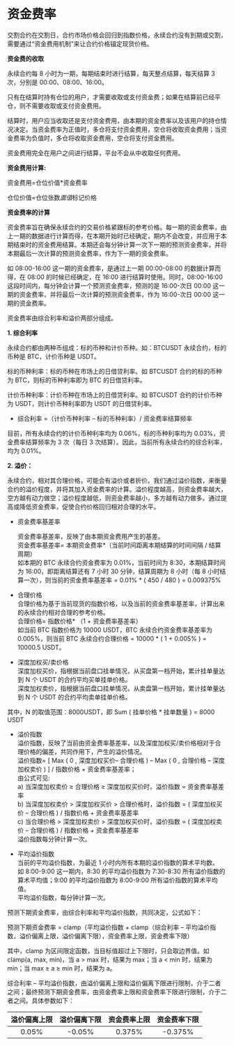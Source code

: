 # 资金费率

交割合约在交割日，合约市场价格会回归到指数价格，永续合约没有到期或交割，需要通过“资金费用机制”来让合约价格锚定现货价格。

**资金费的收取**

永续合约每 8 小时为一期，每期结束时进行结算，每天整点结算，每天结算 3 次，分别是 00:00、08:00、16:00。

只有在结算时持有仓位的用户，才需要收取或支付资金费；如果在结算前已经平仓，则不需要收取或支付资金费用。

结算时，用户应当收取还是支付资金费用，由本期的资金费率以及该用户的持仓情况决定。当资金费率为正值时，多仓将支付资金费用，空仓将收取资金费用；当资金费率为负值时，多仓将收取资金费用，空仓将支付资金费用。

资金费用完全在用户之间进行结算，平台不会从中收取任何费用。

**资金费用计算:**

资金费用=仓位价值\*资金费率

仓位价值=仓位张数*面值*标记价格

**资金费率的计算**

资金费率旨在确保永续合约的交易价格紧跟标的参考价格。每一期的资金费率，由上一期的数据进行计算而得，在本期开始时已经确定，期内不会改变，并应用于本期结束时的资金费用结算。本期还会每分钟计算一次下一期的预测资金费率，并将本期最后一次计算的预测资金费率，作为下一期的资金费率。

如 08:00-16:00 这一期的资金费率，是通过上一期 00:00-08:00 的数据计算而得，在 08:00 的时候已经确定，在 16:00 进行结算时使用。同时，08:00-16:00 这段时间内，每分钟会计算一个预测资金费率，预测的是 16:00-次日 00:00 这一期的资金费率，并将最后一次计算的预测资金费率，作为 16:00-次日 00:00 这一期的资金费率。

资金费率由综合利率和溢价两部分组成。

**1. 综合利率**

永续合约都由两种币组成：标的币种和计价币种。如：BTCUSDT 永续合约，标的币种是 BTC，计价币种是 USDT。

标的币种利率：标的币种在市场上的日借贷利率。如 BTCUSDT 合约的标的币种为 BTC，则标的币种利率即为 BTC 的日借贷利率。

计价币种利率：计价币种在市场上的日借贷利率。如 BTCUSDT 合约的计价币种为 USDT，则计价币种利率即为 USDT 的日借贷利率。

- 综合利率 =（计价币种利率 – 标的币种利率）/ 资金费率结算频率

目前，所有永续合约的计价币种利率均为 0.06%，标的币种利率均为 0.03%，资金费率结算频率为 3 次（每日 3 次结算）。因此，当前所有永续合约的综合利率，均为 0.01%。

**2. 溢价：**

永续合约，相对其合理价格，可能会有溢价或者折价。我们通过溢价指数，来衡量合约的溢价程度，并将其加入资金费率的计算。溢价程度越高，则资金费率越大，空方越有动力做空；溢价程度越低，则资金费率越小，多方越有动力做多。通过提高或降低资金费率，促使合约价格回归相对合理的水平。

- 资金费率基差率

  资金费率基差率，反映了由本期资金费用产生的基差。<br>
  资金费率基差率= 本期资金费率*（当前时间距离本期结算的时间间隔 / 结算周期）<br>
  如本期的 BTC 永续合约资金费率为 0.01%，当前时间为 8:30，本期结算时间为 16:00，即距离结算还有 7 小时 30 分钟，结算周期为 8 小时（每 8 小时结算一次），则当前的资金费率基差率 = 0.01% * ( 450 / 480 ) = 0.009375%<br>

- 合理价格<br>
  合理价格为基于当前现货的指数价格，以及当前的资金费率基差率，计算出来的永续合约相对合理的参考价格。<br>
  合理价格= 指数价格* （1 + 资金费率基差率）<br>
  如当前 BTC 指数价格为 10000 USDT，BTC 永续合约资金费率基差率为 0.005%，则当前 BTC 永续合约合理价格 = 10000 * ( 1 + 0.005% ) = 10000.5 USDT。<br>

- 深度加权买/卖价格 <br>
  深度加权买价，指根据当前盘口挂单情况，从买盘第一档开始，累计挂单量达到 N 个 USDT 的合约平均买单挂单价格。<br>
  深度加权卖价，指根据当前盘口挂单情况，从卖盘第一档开始，累计挂单量达到 N 个 USDT 的合约平均卖单挂单价格。<br>

其中，N 的取值范围：8000USDT，即 Sum ( 挂单价格 \* 挂单数量 ) = 8000 USDT

- 溢价指数<br>
  溢价指数，反映了当前由资金费率基差率，以及深度加权买/卖价格相对于合理价格的偏差，共同作用下，产生的溢价情况。<br>
  溢价指数= [ Max ( 0 , 深度加权买价– 合理价格 ) – Max ( 0 , 合理价格 – 深度加权卖价 ) ] / 指数价格 + 资金费率基差率；<br>
  由公式可见:<br>
  a) 当深度加权卖价 ≥ 合理价格 ≥ 深度加权买价时，溢价指数 = 资金费率基差率<br>
  b) 当深度加权卖价 > 深度加权买价 > 合理价格时，溢价指数 = ( 深度加权买价 – 合理价格 ) / 指数价格 + 资金费率基差率<br>
  c) 当合理价格 > 深度加权卖价 > 深度加权买价时，溢价指数 = ( 深度加权卖价 – 合理价格 ) / 指数价格 + 资金费率基差率<br>
  溢价指数每分钟计算一次。

- 平均溢价指数<br>
  当前的平均溢价指数，为最近 1 小时内所有本期的溢价指数的算术平均数。<br>
  如 8:00-9:00 这一期内，8:30 的平均溢价指数为 7:30-8:30 所有溢价指数的算术平均值；9:00 的平均溢价指数为 8:00-9:00 所有溢价指数的算术平均值。<br>
  平均溢价指数，每分钟计算一次。<br>

预测下期资金费率，由综合利率和平均溢价指数，共同决定，公式如下：

预测下期资金费率 = clamp（平均溢价指数 + clamp（综合利率 – 平均溢价指数，溢价偏离上限，溢价偏离下限），资金费率上限，资金费率下限）

其中，clamp 为区间限定函数，当目标值超过上下限时，只会取边界值。如 clamp(a, max, min)，当 a > max 时，结果为 max；当 a < min 时，结果为 min；当 max ≥ a ≥ min 时，结果为 a。

综合利率 – 平均溢价指数，由溢价偏离上限和溢价偏离下限进行限制，介于二者之间；最终预测下期资金费率，由资金费率上限和资金费率下限进行限制，介于二者之间。具体参数如下：

| 溢价偏离上限 | 溢价偏离下限 | 资金费率上限 | 资金费率下限 |
| :----------: | :----------: | :----------: | :----------: |
|    0.05%     |    -0.05%    |    0.375%    |   -0.375%    |
